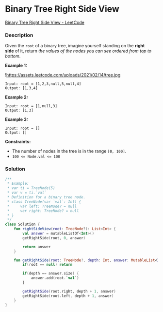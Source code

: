 # Binary Tree Right Side View

[Binary Tree Right Side View - LeetCode](https://leetcode.com/problems/binary-tree-right-side-view/description/?envType=study-plan-v2&envId=leetcode-75)

### Description

Given the `root` of a binary tree, imagine yourself standing on the **right side** of it, return *the values of the nodes you can see ordered from top to bottom*.

**Example 1:**

!https://assets.leetcode.com/uploads/2021/02/14/tree.jpg

```
Input: root = [1,2,3,null,5,null,4]
Output: [1,3,4]
```

**Example 2:**

```
Input: root = [1,null,3]
Output: [1,3]
```

**Example 3:**

```
Input: root = []
Output: []
```

**Constraints:**

- The number of nodes in the tree is in the range `[0, 100]`.
- `100 <= Node.val <= 100`

### Solution

```kotlin
/**
 * Example:
 * var ti = TreeNode(5)
 * var v = ti.`val`
 * Definition for a binary tree node.
 * class TreeNode(var `val`: Int) {
 *     var left: TreeNode? = null
 *     var right: TreeNode? = null
 * }
 */
class Solution {
    fun rightSideView(root: TreeNode?): List<Int> {
        val answer = mutableListOf<Int>()
        getRightSide(root, 0, answer)

        return answer
    }

    fun getRightSide(root: TreeNode?, depth: Int, answer: MutableList<Int>) {
        if(root == null) return

        if(depth == answer.size) {
            answer.add(root.`val`)
        }

        getRightSide(root.right, depth + 1, answer)
        getRightSide(root.left, depth + 1, answer)
    }
}
```